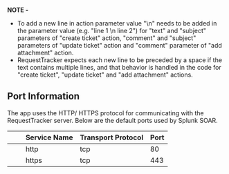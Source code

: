 **NOTE -**

- To add a new line in action parameter value "\\n" needs to be added in the parameter value (e.g.
  "line 1 \\n line 2") for "text" and "subject" parameters of "create ticket" action, "comment"
  and "subject" parameters of "update ticket" action and "comment" parameter of "add attachment"
  action.
- RequestTracker expects each new line to be preceded by a space if the text contains multiple
  lines, and that behavior is handled in the code for "create ticket", "update ticket" and "add
  attachment" actions.

## Port Information

The app uses the HTTP/ HTTPS protocol for communicating with the RequestTracker server. Below are
the default ports used by Splunk SOAR.

|         Service Name | Transport Protocol | Port |
|----------------------|--------------------|------|
|         http | tcp | 80 |
|         https | tcp | 443 |
